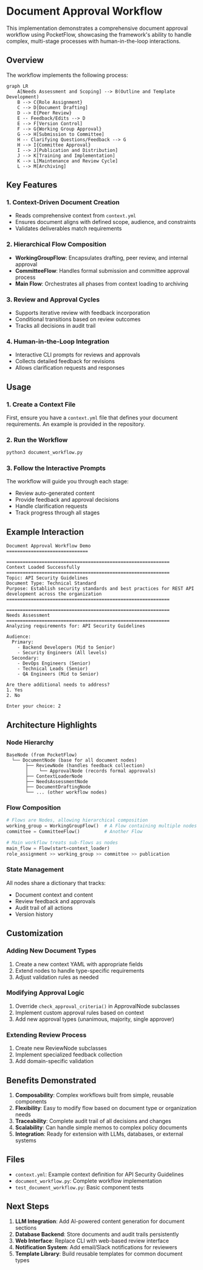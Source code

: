# Document Approval Workflow

This implementation demonstrates a comprehensive document approval workflow using PocketFlow, showcasing the framework's ability to handle complex, multi-stage processes with human-in-the-loop interactions.

## Overview

The workflow implements the following process:

```mermaid
graph LR
    A[Needs Assessment and Scoping] --> B(Outline and Template Development)
    B --> C{Role Assignment}
    C --> D[Document Drafting]
    D --> E{Peer Review}
    E -- Feedback/Edits --> D
    E --> F[Version Control]
    F --> G{Working Group Approval}
    G --> H[Submission to Committee]
    H -- Clarifying Questions/Feedback --> G
    H --> I{Committee Approval}
    I --> J[Publication and Distribution]
    J --> K[Training and Implementation]
    K --> L[Maintenance and Review Cycle]
    L --> M[Archiving]
```

## Key Features

### 1. Context-Driven Document Creation
- Reads comprehensive context from `context.yml`
- Ensures document aligns with defined scope, audience, and constraints
- Validates deliverables match requirements

### 2. Hierarchical Flow Composition
- **WorkingGroupFlow**: Encapsulates drafting, peer review, and internal approval
- **CommitteeFlow**: Handles formal submission and committee approval process
- **Main Flow**: Orchestrates all phases from context loading to archiving

### 3. Review and Approval Cycles
- Supports iterative review with feedback incorporation
- Conditional transitions based on review outcomes
- Tracks all decisions in audit trail

### 4. Human-in-the-Loop Integration
- Interactive CLI prompts for reviews and approvals
- Collects detailed feedback for revisions
- Allows clarification requests and responses

## Usage

### 1. Create a Context File

First, ensure you have a `context.yml` file that defines your document requirements. An example is provided in the repository.

### 2. Run the Workflow

```bash
python3 document_workflow.py
```

### 3. Follow the Interactive Prompts

The workflow will guide you through each stage:
- Review auto-generated content
- Provide feedback and approval decisions
- Handle clarification requests
- Track progress through all stages

## Example Interaction

```
Document Approval Workflow Demo
==============================

============================================================
Context Loaded Successfully
============================================================
Topic: API Security Guidelines
Document Type: Technical Standard
Purpose: Establish security standards and best practices for REST API development across the organization
============================================================

============================================================
Needs Assessment
============================================================
Analyzing requirements for: API Security Guidelines

Audience:
  Primary:
    - Backend Developers (Mid to Senior)
    - Security Engineers (All levels)
  Secondary:
    - DevOps Engineers (Senior)
    - Technical Leads (Senior)
    - QA Engineers (Mid to Senior)

Are there additional needs to address?
1. Yes
2. No

Enter your choice: 2
```

## Architecture Highlights

### Node Hierarchy
```
BaseNode (from PocketFlow)
  └── DocumentNode (base for all document nodes)
       ├── ReviewNode (handles feedback collection)
       │    └── ApprovalNode (records formal approvals)
       ├── ContextLoaderNode
       ├── NeedsAssessmentNode
       ├── DocumentDraftingNode
       └── ... (other workflow nodes)
```

### Flow Composition
```python
# Flows are Nodes, allowing hierarchical composition
working_group = WorkingGroupFlow()  # A Flow containing multiple nodes
committee = CommitteeFlow()         # Another Flow

# Main workflow treats sub-flows as nodes
main_flow = Flow(start=context_loader)
role_assignment >> working_group >> committee >> publication
```

### State Management
All nodes share a dictionary that tracks:
- Document context and content
- Review feedback and approvals
- Audit trail of all actions
- Version history

## Customization

### Adding New Document Types
1. Create a new context YAML with appropriate fields
2. Extend nodes to handle type-specific requirements
3. Adjust validation rules as needed

### Modifying Approval Logic
1. Override `check_approval_criteria()` in ApprovalNode subclasses
2. Implement custom approval rules based on context
3. Add new approval types (unanimous, majority, single approver)

### Extending Review Process
1. Create new ReviewNode subclasses
2. Implement specialized feedback collection
3. Add domain-specific validation

## Benefits Demonstrated

1. **Composability**: Complex workflows built from simple, reusable components
2. **Flexibility**: Easy to modify flow based on document type or organization needs
3. **Traceability**: Complete audit trail of all decisions and changes
4. **Scalability**: Can handle simple memos to complex policy documents
5. **Integration**: Ready for extension with LLMs, databases, or external systems

## Files

- `context.yml`: Example context definition for API Security Guidelines
- `document_workflow.py`: Complete workflow implementation
- `test_document_workflow.py`: Basic component tests

## Next Steps

1. **LLM Integration**: Add AI-powered content generation for document sections
2. **Database Backend**: Store documents and audit trails persistently
3. **Web Interface**: Replace CLI with web-based review interface
4. **Notification System**: Add email/Slack notifications for reviewers
5. **Template Library**: Build reusable templates for common document types